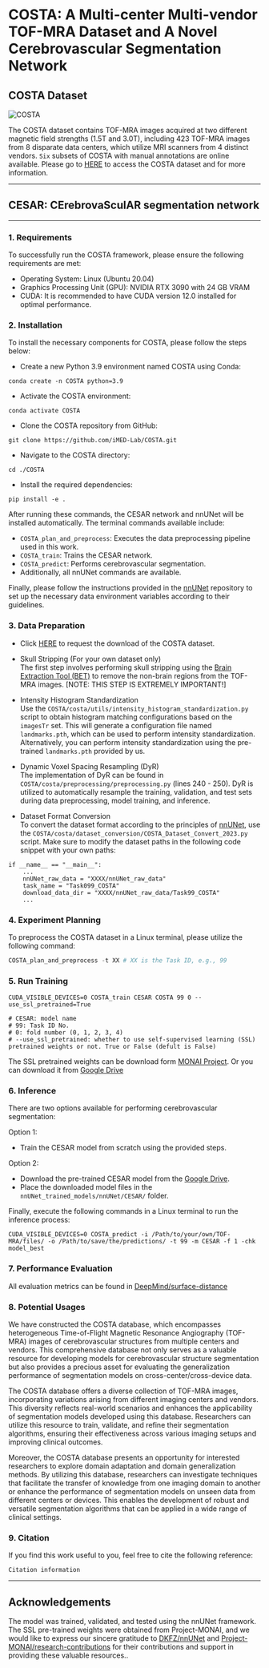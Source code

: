 # **COSTA**: A Multi-center Multi-vendor TOF-MRA Dataset and A Novel Cerebrovascular Segmentation Network

## COSTA Dataset
![COSTA](./assets/costa.png)

The COSTA dataset contains TOF-MRA images acquired at two different magnetic field strengths (1.5T and 3.0T), including 423 TOF-MRA images from 8 disparate data centers, which utilize MRI scanners from 4 distinct vendors. ```Six``` subsets of COSTA with manual annotations are online available. Please go to [HERE](https://imed.nimte.ac.cn/costa.html) to access the COSTA dataset and for more information.

---

## CESAR: CErebrovaSculAR segmentation network

---

### 1. Requirements
To successfully run the COSTA framework, please ensure the following requirements are met:
- Operating System: Linux (Ubuntu 20.04)
- Graphics Processing Unit (GPU): NVIDIA RTX 3090 with 24 GB VRAM
- CUDA: It is recommended to have CUDA version 12.0 installed for optimal performance.

### 2. Installation
To install the necessary components for COSTA, please follow the steps below:

- Create a new Python 3.9 environment named COSTA using Conda:
```shell
conda create -n COSTA python=3.9
```

- Activate the COSTA environment:
```shell
conda activate COSTA
```

- Clone the COSTA repository from GitHub:
```shell
git clone https://github.com/iMED-Lab/COSTA.git
```

- Navigate to the COSTA directory:
```shell
cd ./COSTA
```

- Install the required dependencies:
```shell
pip install -e .
```

After running these commands, the CESAR network and nnUNet will be installed automatically. The terminal commands available include:
- `COSTA_plan_and_preprocess`: Executes the data preprocessing pipeline used in this work.
- `COSTA_train`: Trains the CESAR network.
- `COSTA_predict`: Performs cerebrovascular segmentation.
- Additionally, all nnUNet commands are available.

Finally, please follow the instructions provided in the [nnUNet](https://github.com/MIC-DKFZ/nnUNet/tree/nnunetv1) repository to set up the necessary data environment variables according to their guidelines.

### 3. Data Preparation
- Click [HERE](https://imed.nimte.ac.cn/costa.html) to request the download of the COSTA dataset.

- Skull Stripping (For your own dataset only) \
 The first step involves performing skull stripping using the [Brain Extraction Tool (BET)](https://fsl.fmrib.ox.ac.uk/fsl/fslwiki/BET/UserGuide) to remove the non-brain regions from the TOF-MRA images. [NOTE: THIS STEP IS EXTREMELY IMPORTANT!]

- Intensity Histogram Standardization \
Use the `COSTA/costa/utils/intensity_histogram_standardization.py`  script to obtain histogram matching configurations based on the `imagesTr` set. This will generate a configuration file named `landmarks.pth`, which can be used to perform intensity standardization. Alternatively, you can perform intensity standardization using the pre-trained `landmarks.pth` provided by us.

- Dynamic Voxel Spacing Resampling (DyR) \
The implementation of DyR can be found in `COSTA/costa/preprocessing/preprocessing.py` (lines 240 - 250). DyR is utilized to automatically resample the training, validation, and test sets during data preprocessing, model training, and inference.

- Dataset Format Conversion \
To convert the dataset format according to the principles of [nnUNet](https://github.com/MIC-DKFZ/nnUNet/tree/nnunetv1), use the `COSTA/costa/dataset_conversion/COSTA_Dataset_Convert_2023.py` script. Make sure to modify the dataset paths in the following code snippet with your own paths:
```
if __name__ == "__main__":
    ...
    nnUNet_raw_data = "XXXX/nnUNet_raw_data"
    task_name = "Task099_COSTA"
    download_data_dir = "XXXX/nnUNet_raw_data/Task99_COSTA"
    ...
```

### 4. Experiment Planning
To preprocess the COSTA dataset in a Linux terminal, please utilize the following command:
```python
COSTA_plan_and_preprocess -t XX # XX is the Task ID, e.g., 99
```

### 5. Run Training
```
CUDA_VISIBLE_DEVICES=0 COSTA_train CESAR COSTA 99 0 --use_ssl_pretrained=True

# CESAR: model name
# 99: Task ID No.
# 0: fold number (0, 1, 2, 3, 4)
# --use_ssl_pretrained: whether to use self-supervised learning (SSL) pretrained weights or not. True or False (defult is False)
```
The SSL pretrained weights can be download form [MONAI Project](https://github.com/Project-MONAI/research-contributions/tree/main/SwinUNETR/Pretrain#pre-trained-models). Or you can download it from [Google Drive](https://drive.google.com/drive/folders/1tN9mYEmXcIrYX2ir1QjUZqxr-IZQ65Jo?usp=sharing)

### 6. Inference
There are two options available for performing cerebrovascular segmentation: 

Option 1:
- Train the CESAR model from scratch using the provided steps.

Option 2:

- Download the pre-trained CESAR model from the [Google Drive](https://drive.google.com/drive/folders/1HDL2CrqWldkNiFlVnPFTw79bPcHEZw82?usp=share_link).
- Place the downloaded model files in the ```nnUNet_trained_models/nnUNet/CESAR/``` folder. 

Finally, execute the following commands in a Linux terminal to run the inference process:
```
CUDA_VISIBLE_DEVICES=0 COSTA_predict -i /Path/to/your/own/TOF-MRA/files/ -o /Path/to/save/the/predictions/ -t 99 -m CESAR -f 1 -chk model_best
```

### 7. Performance Evaluation
All evaluation metrics can be found in [DeepMind/surface-distance](https://github.com/deepmind/surface-distance)

### 8. Potential Usages
We have constructed the COSTA database, which encompasses heterogeneous Time-of-Flight Magnetic Resonance Angiography (TOF-MRA) images of cerebrovascular structures from multiple centers and vendors. This comprehensive database not only serves as a valuable resource for developing models for cerebrovascular structure segmentation but also provides a precious asset for evaluating the generalization performance of segmentation models on cross-center/cross-device data. 

The COSTA database offers a diverse collection of TOF-MRA images, incorporating variations arising from different imaging centers and vendors. This diversity reflects real-world scenarios and enhances the applicability of segmentation models developed using this database. Researchers can utilize this resource to train, validate, and refine their segmentation algorithms, ensuring their effectiveness across various imaging setups and improving clinical outcomes. 

Moreover, the COSTA database presents an opportunity for interested researchers to explore domain adaptation and domain generalization methods. By utilizing this database, researchers can investigate techniques that facilitate the transfer of knowledge from one imaging domain to another or enhance the performance of segmentation models on unseen data from different centers or devices. This enables the development of robust and versatile segmentation algorithms that can be applied in a wide range of clinical settings.

### 9. Citation
If you find this work useful to you, feel free to cite the following reference:
```
Citation information
```
---
## Acknowledgements
The model was trained, validated, and tested using the nnUNet framework. The SSL pre-trained weights were obtained from Project-MONAI, and we would like to express our sincere gratitude to [DKFZ/nnUNet](https://github.com/MIC-DKFZ/nnUNet) and [Project-MONAI/research-contributions](https://github.com/Project-MONAI/research-contributions) for their contributions and support in providing these valuable resources..
